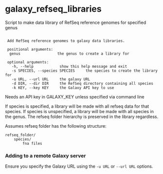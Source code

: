 # galaxy_refseq_libraries
Script to make data library of RefSeq reference genomes for specified genus

``` usage: refseq_to_library.py [-h] [-s SPECIES] [-u URL] [-d DIR] [-k KEY] [-v] genus

 Add RefSeq reference genomes to galaxy data libraries.

 positional arguments:
  genus                 the genus to create a library for

 optional arguments:
   -h, --help            show this help message and exit
   -s SPECIES, --species SPECIES     the species to create the library for
   -u URL, --url URL     the galaxy URL
   -d DIR, --dir DIR     the RefSeq directory containing all species
   -k KEY, --key KEY     the Galaxy API key to use

```
Needs an API key in GALAXY_KEY unless specified via command line

If species is specified, a library will be made with all refseq data for that species.
If species is unspecified, a library will be made with all species in the genus.
The refseq folder hierarchy is preserved in the library regardless.

Assumes refseq folder has the following structure:
```
refseq_folder/
    species/
        fna files
```

### Adding to a remote Galaxy server
Ensure you specify the Galaxy URL using the `-u URL` or `--url URL` options.



